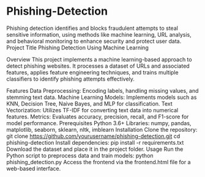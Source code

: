 # Phishing-Detection
Phishing detection identifies and blocks fraudulent attempts to steal sensitive information, using methods like machine learning, URL analysis, and behavioral monitoring to enhance security and protect user data.
Project Title
Phishing Detection Using Machine Learning

Overview
This project implements a machine learning-based approach to detect phishing websites. It processes a dataset of URLs and associated features, applies feature engineering techniques, and trains multiple classifiers to identify phishing attempts effectively.

Features
Data Preprocessing: Encoding labels, handling missing values, and stemming text data.
Machine Learning Models: Implements models such as KNN, Decision Tree, Naive Bayes, and MLP for classification.
Text Vectorization: Utilizes TF-IDF for converting text data into numerical features.
Metrics: Evaluates accuracy, precision, recall, and F1-score for model performance.
Prerequisites
Python 3.6+
Libraries: numpy, pandas, matplotlib, seaborn, sklearn, nltk, imblearn
Installation
Clone the repository:
git clone https://github.com/yourusername/phishing-detection.git
cd phishing-detection
Install dependencies:
pip install -r requirements.txt
Download the dataset and place it in the project folder.
Usage
Run the Python script to preprocess data and train models:
python phishing_detection.py
Access the frontend via the frontend.html file for a web-based interface.
